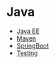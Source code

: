 # Java

* [Java EE](Java%20EE/README.md)
* [Maven](Maven/README.md)
* [SpringBoot](SpringBoot/README.md)
* [Testing](Testing/README.md)
